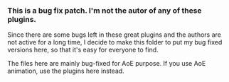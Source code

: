 ### This is a bug fix patch. I'm not the autor of any of these plugins.
Since there are some bugs left in these great plugins and the authors are not active for a long time, I decide to make this folder to put my bug fixed versions here, so that it's easy for everyone to find.

The files here are mainly bug-fixed for AoE purpose. If you use AoE animation, use the plugins here instead.

